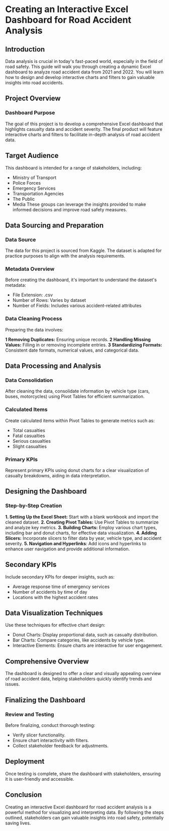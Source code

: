 # Creating an Interactive Excel Dashboard for Road Accident Analysis

## Introduction
Data analysis is crucial in today's fast-paced world, especially in the field of road safety. This guide will walk you through creating a dynamic Excel dashboard to analyze road accident data from 2021 and 2022. You will learn how to design and develop interactive charts and filters to gain valuable insights into road accidents.

## Project Overview
### Dashboard Purpose
The goal of this project is to develop a comprehensive Excel dashboard that highlights casualty data and accident severity. The final product will feature interactive charts and filters to facilitate in-depth analysis of road accident data.

## Target Audience
This dashboard is intended for a range of stakeholders, including:

- Ministry of Transport
- Police Forces
- Emergency Services
- Transportation Agencies
- The Public
- Media
These groups can leverage the insights provided to make informed decisions and improve road safety measures.

## Data Sourcing and Preparation
### Data Source
The data for this project is sourced from Kaggle. The dataset is adapted for practice purposes to align with the analysis requirements.

### Metadata Overview
Before creating the dashboard, it's important to understand the dataset's metadata:

- File Extension: .csv
- Number of Rows: Varies by dataset
- Number of Fields: Includes various accident-related attributes
  
### Data Cleaning Process
Preparing the data involves:

**1 Removing Duplicates:** Ensuring unique records.
**2 Handling Missing Values:** Filling in or removing incomplete entries.
**3 Standardizing Formats:** Consistent date formats, numerical values, and categorical data.

## Data Processing and Analysis

### Data Consolidation
After cleaning the data, consolidate information by vehicle type (cars, buses, motorcycles) using Pivot Tables for efficient summarization.

### Calculated Items
Create calculated items within Pivot Tables to generate metrics such as:

- Total casualties
- Fatal casualties
- Serious casualties
- Slight casualties

### Primary KPIs
Represent primary KPIs using donut charts for a clear visualization of casualty breakdowns, aiding in data interpretation.

## Designing the Dashboard

### Step-by-Step Creation

**1. Setting Up the Excel Sheet:** Start with a blank workbook and import the cleaned dataset.
**2. Creating Pivot Tables:** Use Pivot Tables to summarize and analyze key metrics.
**3. Building Charts:** Employ various chart types, including bar and donut charts, for effective data visualization.
**4. Adding Slicers:** Incorporate slicers to filter data by year, vehicle type, and accident severity.
**5. Navigation and Hyperlinks**: Add icons and hyperlinks to enhance user navigation and provide additional information.
   
## Secondary KPIs
Include secondary KPIs for deeper insights, such as:

- Average response time of emergency services
- Number of accidents by time of day
- Locations with the highest accident rates
  
## Data Visualization Techniques
Use these techniques for effective chart design:

- Donut Charts: Display proportional data, such as casualty distribution.
- Bar Charts: Compare categories, like accidents by vehicle type.
- Interactive Elements: Ensure charts are interactive for user engagement.

## Comprehensive Overview
The dashboard is designed to offer a clear and visually appealing overview of road accident data, helping stakeholders quickly identify trends and issues.

## Finalizing the Dashboard
### Review and Testing
Before finalizing, conduct thorough testing:

- Verify slicer functionality.
- Ensure chart interactivity with filters.
- Collect stakeholder feedback for adjustments.
  
## Deployment
Once testing is complete, share the dashboard with stakeholders, ensuring it is user-friendly and accessible.

## Conclusion
Creating an interactive Excel dashboard for road accident analysis is a powerful method for visualizing and interpreting data. By following the steps outlined, stakeholders can gain valuable insights into road safety, potentially saving lives.

